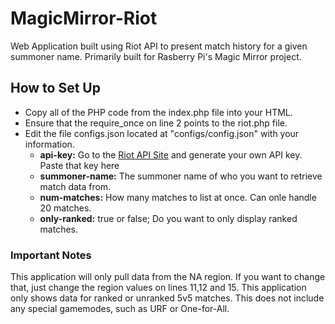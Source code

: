 # MagicMirror-Riot #
Web Application built using Riot API to present match history for a given summoner name.  Primarily built for Rasberry Pi's Magic Mirror project.

## How to Set Up ##
* Copy all of the PHP code from the index.php file into your HTML.
* Ensure that the require_once on line 2 points to the riot.php file.
* Edit the file configs.json located at "configs/config.json" with your information.
  * __api-key:__  Go to the [Riot API Site](https://developer.riotgames.com/) and generate your own API key.  Paste that key here
  * __summoner-name:__  The summoner name of who you want to retrieve match data from.
  * __num-matches:__ How many matches to list at once.  Can onle handle 20 matches.
  * __only-ranked:__ true or false; Do you want to only display ranked matches.
  
### Important Notes ###
This application will only pull data from the NA region.  If you want to change that, just change the region values on lines 11,12 and 15.
This application only shows data for ranked or unranked 5v5 matches.  This does not include any special gamemodes, such as URF or One-for-All.

